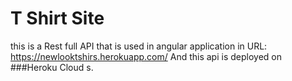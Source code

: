 # T Shirt Site
this is a Rest full API that is used in angular application in URL: https://newlooktshirs.herokuapp.com/
And this api is deployed on  
###Heroku Cloud s.
